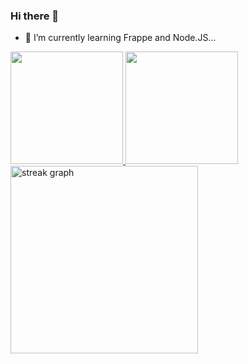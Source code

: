 ### Hi there 👋
- 🌱 I’m currently learning Frappe and Node.JS...



<a href="https://github.com/pradyumndwivedi">
  <img height="180em" src="https://github-readme-stats.vercel.app/api?username=pradyumndwivedi&theme=dark&show_icons=true&include_all_commits=true&count_private=true" />
  <img height="180em" src="https://github-readme-stats.vercel.app/api/top-langs/?username=pradyumndwivedi&theme=dark&layout=compact" />
</a>



<div>
  <img src="https://streak-stats.demolab.com?user=pradyumndwivedi&locale=en&include_all_commits=true&mode=daily&theme=dark&hide_border=false&border_radius=5" height="300"  alt="streak graph"  />
</div>
<!--
*14Sandee/14Sandee* is a ✨ special ✨ repository because its `README.md` (this file) appears on your GitHub profile.

Here are some ideas to get you started:

- 🔭 I’m currently working on ...
- 🌱 I’m currently learning ...
- 👯 I’m looking to collaborate on ...
- 🤔 I’m looking for help with ...
- 💬 Ask me about ...
- 📫 How to reach me: ...
- 😄 Pronouns: ...
- ⚡ Fun fact: ...
-->
